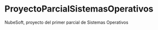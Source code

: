 ProyectoParcialSistemasOperativos
=================================

NubeSoft, proyecto del primer parcial de Sistemas Operativos
